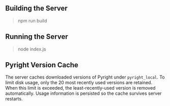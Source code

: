 ## Building the Server

> npm run build

## Running the Server

> node index.js

## Pyright Version Cache

The server caches downloaded versions of Pyright under `pyright_local`. To
limit disk usage, only the 20 most recently used versions are retained. When
this limit is exceeded, the least-recently-used version is removed
automatically. Usage information is persisted so the cache survives server
restarts.
